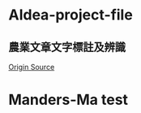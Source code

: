 # AIdea-project-file

## 農業文章文字標註及辨識
[Origin Source](https://aidea-web.tw/topic/de144f63-cd15-40b8-81e6-82db5636d598?focus=intro)

# Manders-Ma test